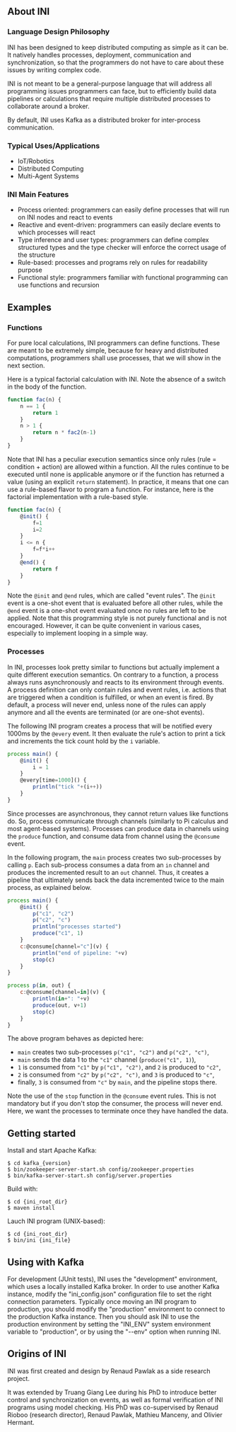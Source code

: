 
## About INI

### Language Design Philosophy

INI has been designed to keep distributed computing as simple as it can be. It natively handles processes, deployment, communication and synchronization, so that the programmers do not have to care about these issues by writing complex code.

INI is not meant to be a general-purpose language that will address all programming issues programmers can face, but to efficiently build data pipelines or calculations that require multiple distributed processes to collaborate around a broker.

By default, INI uses Kafka as a distributed broker for inter-process communication.

### Typical Uses/Applications

- IoT/Robotics
- Distributed Computing
- Multi-Agent Systems

### INI Main Features

- Process oriented: programmers can easily define processes that will run on INI nodes and react to events
- Reactive and event-driven: programmers can easily declare events to which processes will react
- Type inference and user types: programmers can define complex structured types and the type checker will enforce the correct usage of the structure
- Rule-based: processes and programs rely on rules for readability purpose
- Functional style: programmers familiar with functional programming can use functions and recursion

## Examples

### Functions

For pure local calculations, INI programmers can define functions. These are meant to be extremely simple, because for heavy and distributed computations, programmers shall use processes, that we will show in the next section.

Here is a typical factorial calculation with INI. Note the absence of a switch in the body of the function. 

```javascript
function fac(n) {
	n == 1 {
		return 1
	}
	n > 1 {
		return n * fac2(n-1)
	}
}
```

Note that INI has a peculiar execution semantics since only rules (rule = condition + action) are allowed within a function. All the rules continue to be executed until none is applicable anymore or if the function has returned a value (using an explicit ``return`` statement).
In practice, it means that one can use a rule-based flavor to program a function. For instance, here is the factorial implementation with a rule-based style.

```javascript
function fac(n) {
	@init() {
		f=1
		i=2
	}
	i <= n {
		f=f*i++
	}
	@end() {
		return f
	}
}
```

Note the ``@init`` and ``@end`` rules, which are called "event rules". The ``@init`` event is a one-shot event that is evaluated before all other rules, while the ``@end`` event is a one-shot event evaluated once no rules are left to be applied. Note that this programming style is not purely functional and is not encouraged. However, it can be quite convenient in various cases, especially to implement looping in a simple way.

### Processes

In INI, processes look pretty similar to functions but actually implement a quite different execution semantics. On contrary to a function, a process always runs asynchronously and reacts to its environment through events. A process definition can only contain rules and event rules, i.e. actions that are triggered when a condition is fulfilled, or when an event is fired. By default, a process will never end, unless none of the rules can apply anymore and all the events are terminated (or are one-shot events). 

The following INI program creates a process that will be notified every 1000ms by the ``@every`` event. It then evaluate the rule's action to print a tick and increments the tick count hold by the ``i`` variable.

```javascript
process main() {
	@init() {
		i = 1
	}
	@every[time=1000]() {
		println("tick "+(i++))
	}
}
```

Since processes are asynchronous, they cannot return values like functions do. So, process communicate through channels (similarly to Pi calculus and most agent-based systems). Processes can produce data in channels using the ``produce`` function, and consume data from channel using the ``@consume`` event.

In the following program, the ``main`` process creates two sub-processes by calling ``p``. Each sub-process consumes a data from an ``in`` channel and produces the incremented result to an ``out`` channel.
Thus, it creates a pipeline that ultimately sends back the data incremented twice to the main process, as explained below.

```javascript
process main() {
	@init() {
		p("c1", "c2")
		p("c2", "c")
		println("processes started")
		produce("c1", 1)
	}
	c:@consume[channel="c"](v) {
		println("end of pipeline: "+v)
		stop(c)
	}
}

process p(in, out) {
	c:@consume[channel=in](v) {
		println(in+": "+v)
		produce(out, v+1)
		stop(c)
	}
}
```

The above program behaves as depicted here:

- ``main`` creates two sub-processes ``p("c1", "c2")`` and ``p("c2", "c")``,
- ``main`` sends the data 1 to the ``"c1"`` channel (``produce("c1", 1)``),
- ``1`` is consumed from ``"c1"`` by ``p("c1", "c2")``, and ``2`` is produced to ``"c2"``,
- ``2`` is consumed from ``"c2"`` by ``p("c2", "c")``, and ``3`` is produced to ``"c"``,
- finally, ``3`` is consumed from ``"c"`` by ``main``, and the pipeline stops there.

Note the use of the ``stop`` function in the ``@consume`` event rules. This is not mandatory but if you don't stop the consumer, the process will never end. Here, we want the processes to terminate once they have handled the data.

## Getting started

Install and start Apache Kafka:

```console
$ cd kafka_{version}
$ bin/zookeeper-server-start.sh config/zookeeper.properties
$ bin/kafka-server-start.sh config/server.properties
```

Build with:

```console
$ cd {ini_root_dir}
$ maven install
```

Lauch INI program (UNIX-based):

```console
$ cd {ini_root_dir}
$ bin/ini {ini_file}
```

## Using with Kafka

For development (JUnit tests), INI uses the "development" environment, which uses a locally installed Kafka broker. 
In order to use another Kafka instance, modify the "ini_config.json" configuration file to set the right connection parameters. Typically once moving an INI program to production, you should modify the "production" environment to connect to the production Kafka instance. Then you should ask INI to use the production environment by setting the "INI_ENV" system environment variable to "production", or by using the "--env" option when running INI.

## Origins of INI

INI was first created and design by Renaud Pawlak as a side research project.

It was extended by Truang Giang Lee during his PhD to introduce better control and synchronization on events, as well as formal verification of INI programs using model checking. His PhD was co-supervised by Renaud Rioboo (research director), Renaud Pawlak, Mathieu Manceny, and Olivier Hermant.

